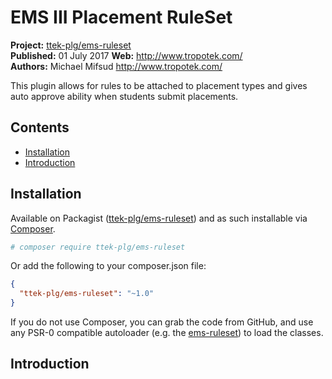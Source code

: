 # EMS III Placement RuleSet

__Project:__ [ttek-plg/ems-ruleset](http://packagist.org/packages/ttek-plg/ems-ruleset)  
__Published:__ 01 July 2017
__Web:__ <http://www.tropotek.com/>  
__Authors:__ Michael Mifsud <http://www.tropotek.com/>  
  
This plugin allows for rules to be attached to placement types and gives 
auto approve ability when students submit placements.

## Contents

- [Installation](#installation)
- [Introduction](#introduction)


## Installation

Available on Packagist ([ttek-plg/ems-ruleset](http://packagist.org/packages/ttek-plg/ems-ruleset))
and as such installable via [Composer](http://getcomposer.org/).

```bash
# composer require ttek-plg/ems-ruleset
```

Or add the following to your composer.json file:

```json
{
  "ttek-plg/ems-ruleset": "~1.0"
}
```

If you do not use Composer, you can grab the code from GitHub, and use any
PSR-0 compatible autoloader (e.g. the [ems-ruleset](https://github.com/tropotek/ems-ruleset))
to load the classes.

## Introduction





  
  